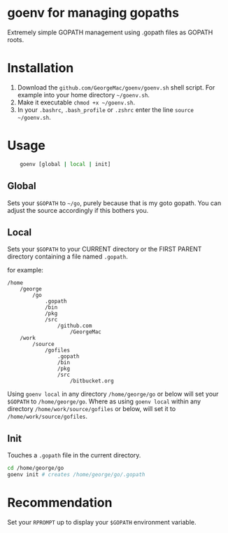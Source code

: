 goenv for managing gopaths
==========================

Extremely simple GOPATH management using .gopath files as GOPATH roots.

# Installation

1. Download the `github.com/GeorgeMac/goenv/goenv.sh` shell script. For example into your home directory `~/goenv.sh`.
2. Make it executable `chmod +x ~/goenv.sh`.
3. In your `.bashrc`, `.bash_profile` or `.zshrc` enter the line `source ~/goenv.sh`.

# Usage

```bash
    goenv [global | local | init]
```

## Global

Sets your `$GOPATH` to `~/go`, purely because that is my goto gopath. You can adjust the source accordingly if this bothers you.

## Local

Sets your `$GOPATH` to your CURRENT directory or the FIRST PARENT directory containing a file named `.gopath`.

for example:

```
/home
    /george
        /go
            .gopath
            /bin
            /pkg
            /src
                /github.com
                    /GeorgeMac
    /work
        /source
            /gofiles
                .gopath
                /bin
                /pkg
                /src
                    /bitbucket.org
```

Using `goenv local` in any directory `/home/george/go` or below will set your `$GOPATH` to `/home/george/go`.
Where as using `goenv local` within any directory `/home/work/source/gofiles` or below, will set it to `/home/work/source/gofiles`.

## Init

Touches a `.gopath` file in the current directory.

```bash
cd /home/george/go
goenv init # creates /home/george/go/.gopath
```

# Recommendation

Set your `RPROMPT` up to display your `$GOPATH` environment variable.

